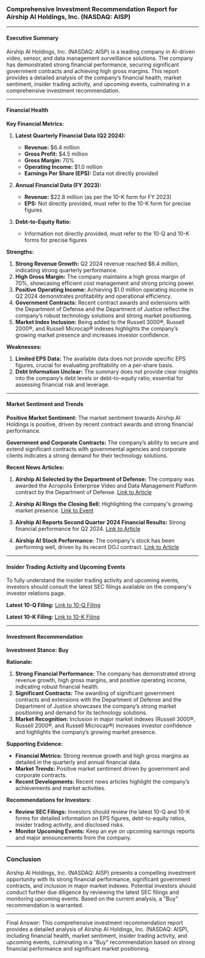 ### Comprehensive Investment Recommendation Report for Airship AI Holdings, Inc. (NASDAQ: AISP)

---

#### Executive Summary

Airship AI Holdings, Inc. (NASDAQ: AISP) is a leading company in AI-driven video, sensor, and data management surveillance solutions. The company has demonstrated strong financial performance, securing significant government contracts and achieving high gross margins. This report provides a detailed analysis of the company’s financial health, market sentiment, insider trading activity, and upcoming events, culminating in a comprehensive investment recommendation.

---

#### Financial Health

**Key Financial Metrics:**

1. **Latest Quarterly Financial Data (Q2 2024):**
   - **Revenue:** $6.4 million
   - **Gross Profit:** $4.5 million
   - **Gross Margin:** 70%
   - **Operating Income:** $1.0 million
   - **Earnings Per Share (EPS):** Data not directly provided

2. **Annual Financial Data (FY 2023):**
   - **Revenue:** $22.8 million (as per the 10-K form for FY 2023)
   - **EPS:** Not directly provided, must refer to the 10-K form for precise figures

3. **Debt-to-Equity Ratio:**
   - Information not directly provided, must refer to the 10-Q and 10-K forms for precise figures

**Strengths:**
1. **Strong Revenue Growth:** Q2 2024 revenue reached $6.4 million, indicating strong quarterly performance.
2. **High Gross Margin:** The company maintains a high gross margin of 70%, showcasing efficient cost management and strong pricing power.
3. **Positive Operating Income:** Achieving $1.0 million operating income in Q2 2024 demonstrates profitability and operational efficiency.
4. **Government Contracts:** Recent contract awards and extensions with the Department of Defense and the Department of Justice reflect the company’s robust technology solutions and strong market positioning.
5. **Market Index Inclusion:** Being added to the Russell 3000®, Russell 2000®, and Russell Microcap® indexes highlights the company’s growing market presence and increases investor confidence.

**Weaknesses:**
1. **Limited EPS Data:** The available data does not provide specific EPS figures, crucial for evaluating profitability on a per-share basis.
2. **Debt Information Unclear:** The summary does not provide clear insights into the company’s debt levels or debt-to-equity ratio, essential for assessing financial risk and leverage.

---

#### Market Sentiment and Trends

**Positive Market Sentiment:**
The market sentiment towards Airship AI Holdings is positive, driven by recent contract awards and strong financial performance.

**Government and Corporate Contracts:**
The company’s ability to secure and extend significant contracts with governmental agencies and corporate clients indicates a strong demand for their technology solutions.

**Recent News Articles:**
1. **Airship AI Selected by the Department of Defense:** The company was awarded the Acropolis Enterprise Video and Data Management Platform contract by the Department of Defense.
   [Link to Article](https://www.globenewswire.com/news-release/2024/08/20/2932812/0/en/Airship-AI-Selected-by-the-Department-of-Defense-for-Brand-Name-Only-Award-of-Acropolis-Enterprise-Video-and-Data-Management-Platform.html)

2. **Airship AI Rings the Closing Bell:** Highlighting the company's growing market presence.
   [Link to Event](https://www.nasdaq.com/events/airship-ai-rings-the-closing-bell)

3. **Airship AI Reports Second Quarter 2024 Financial Results:** Strong financial performance for Q2 2024.
   [Link to Article](https://www.stocktitan.net/news/AISP/airship-ai-reports-second-quarter-2024-financial-zwn8c5a4bppw.html)

4. **Airship AI Stock Performance:** The company's stock has been performing well, driven by its recent DOJ contract.
   [Link to Article](https://www.fastcompany.com/91048569/airship-ai-holdings-stock-price-doj-contract-explained)

---

#### Insider Trading Activity and Upcoming Events

To fully understand the insider trading activity and upcoming events, investors should consult the latest SEC filings available on the company's investor relations page.

**Latest 10-Q Filing:**
[Link to 10-Q Filing](https://ir.airship.ai/sec-filings/all-sec-filings/content/0001654954-24-010635/0001654954-24-010635.pdf)

**Latest 10-K Filing:**
[Link to 10-K Filing](https://ir.airship.ai/sec-filings/all-sec-filings/content/0001654954-24-010635/0001654954-24-010635.pdf)

---

#### Investment Recommendation

**Investment Stance:**
**Buy**

**Rationale:**
1. **Strong Financial Performance:** The company has demonstrated strong revenue growth, high gross margins, and positive operating income, indicating robust financial health.
2. **Significant Contracts:** The awarding of significant government contracts and extensions with the Department of Defense and the Department of Justice showcases the company’s strong market positioning and demand for its technology solutions.
3. **Market Recognition:** Inclusion in major market indexes (Russell 3000®, Russell 2000®, and Russell Microcap®) increases investor confidence and highlights the company’s growing market presence.

**Supporting Evidence:**
- **Financial Metrics:** Strong revenue growth and high gross margins as detailed in the quarterly and annual financial data.
- **Market Trends:** Positive market sentiment driven by government and corporate contracts.
- **Recent Developments:** Recent news articles highlight the company’s achievements and market activities.

**Recommendations for Investors:**
- **Review SEC Filings:** Investors should review the latest 10-Q and 10-K forms for detailed information on EPS figures, debt-to-equity ratios, insider trading activity, and disclosed risks.
- **Monitor Upcoming Events:** Keep an eye on upcoming earnings reports and major announcements from the company.

---

### Conclusion

Airship AI Holdings, Inc. (NASDAQ: AISP) presents a compelling investment opportunity with its strong financial performance, significant government contracts, and inclusion in major market indexes. Potential investors should conduct further due diligence by reviewing the latest SEC filings and monitoring upcoming events. Based on the current analysis, a "Buy" recommendation is warranted.

---

Final Answer: This comprehensive investment recommendation report provides a detailed analysis of Airship AI Holdings, Inc. (NASDAQ: AISP), including financial health, market sentiment, insider trading activity, and upcoming events, culminating in a "Buy" recommendation based on strong financial performance and significant market positioning.
